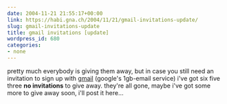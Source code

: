 ```yaml
---
date: 2004-11-21 21:55:17+00:00
link: https://habi.gna.ch/2004/11/21/gmail-invitations-update/
slug: gmail-invitations-update
title: gmail invitations [update]
wordpress_id: 680
categories:
- none
---
```



pretty much everybody is giving them away, but in case you still need an invitation to sign up with [gmail](http://gmail.google.com/) (google's 1gb-email service) i've got six five three **no invitations** to give away. they're all gone, maybe i've got some more to give away soon, i'll post it here...

